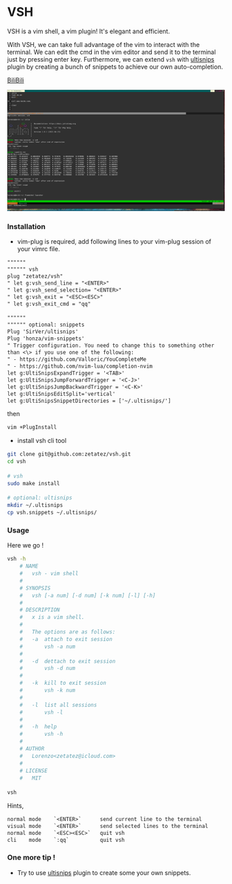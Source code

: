 # VSH 
VSH is a vim shell, a vim plugin! It's elegant and efficient.

With VSH, we can take full advantage of the vim to interact with the terminal. We can edit the cmd in the vim editor and send it to the terminal just by pressing enter key. Furthermore, we can extend `vsh` with [ultisnips](https://github.com/SirVer/ultisnips) plugin by creating a bunch of snippets to achieve our own auto-completion.

[BiliBili](https://b23.tv/437IxV)

![vsh](https://raw.githubusercontent.com/zetatez/vsh/main/pic/20210627022724.png)

### Installation
- vim-plug is required, add following lines to your vim-plug session of your vimrc file.
```vim
""""""
"""""" vsh
plug "zetatez/vsh"
" let g:vsh_send_line = "<ENTER>"
" let g:vsh_send_selection= "<ENTER>"
" let g:vsh_exit = "<ESC><ESC>"
" let g:vsh_exit_cmd = "qq"

""""""
"""""" optional: snippets
Plug 'SirVer/ultisnips'
Plug 'honza/vim-snippets'
" Trigger configuration. You need to change this to something other than <\> if you use one of the following:
" - https://github.com/Valloric/YouCompleteMe
" - https://github.com/nvim-lua/completion-nvim
let g:UltiSnipsExpandTrigger = '<TAB>'
let g:UltiSnipsJumpForwardTrigger = '<C-J>'
let g:UltiSnipsJumpBackwardTrigger = '<C-K>'
let g:UltiSnipsEditSplit='vertical'
let g:UltiSnipsSnippetDirectories = ['~/.ultisnips/']
```
then
```bash
vim +PlugInstall
```

- install vsh cli tool
```bash
git clone git@github.com:zetatez/vsh.git
cd vsh

# vsh
sudo make install

# optional: ultisnips
mkdir ~/.ultisnips
cp vsh.snippets ~/.ultisnips/
```

### Usage
Here we go !
```bash
vsh -h
    # NAME
    # 	vsh - vim shell 
    # 
    # SYNOPSIS
    # 	vsh [-a num] [-d num] [-k num] [-l] [-h]
    # 
    # DESCRIPTION
    # 	x is a vim shell.
    # 
    # 	The options are as follows:
    # 	-a  attach to exit session  
    # 		vsh -a num
    # 
    # 	-d  dettach to exit session  
    # 		vsh -d num
    # 	
    # 	-k  kill to exit session  
    # 		vsh -k num
    # 
    # 	-l  list all sessions 
    # 		vsh -l
    # 
    # 	-h  help 
    # 		vsh -h
    # 
    # AUTHOR
    # 	Lorenzo<zetatez@icloud.com>
    # 
    # LICENSE	
    # 	MIT

vsh

```

Hints,
```
normal mode    `<ENTER>`      send current line to the terminal
visual mode    `<ENTER>`      send selected lines to the terminal
normal mode    `<ESC><ESC>`   quit vsh
cli    mode    `:qq`          quit vsh
```

### One more tip !
- Try to use [ultisnips](https://github.com/SirVer/ultisnips) plugin to create some your own snippets. 

